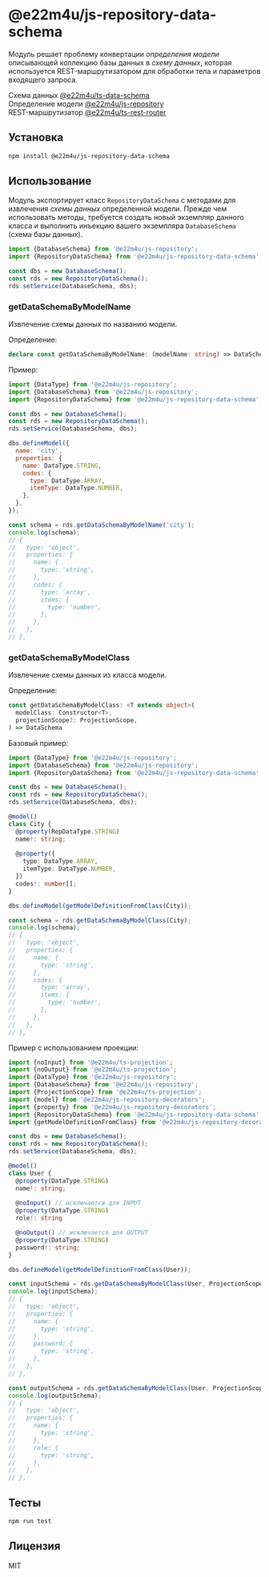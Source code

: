 # @e22m4u/js-repository-data-schema

Модуль решает проблему конвертации *определения модели* описывающей коллекцию
базы данных в *схему данных*, которая используется REST-маршрутизатором для
обработки тела и параметров входящего запроса.

Схема данных [@e22m4u/ts-data-schema](https://www.npmjs.com/package/@e22m4u/ts-data-schema)  
Определение модели [@e22m4u/js-repository](https://www.npmjs.com/package/@e22m4u/js-repository#%D0%BC%D0%BE%D0%B4%D0%B5%D0%BB%D1%8C)  
REST-маршрутизатор [@e22m4u/ts-rest-router](https://www.npmjs.com/package/@e22m4u/ts-rest-router)

## Установка

```bash
npm install @e22m4u/js-repository-data-schema
```

## Использование

Модуль экспортирует класс `RepositoryDataSchema` с методами для извлечения
*схемы данных* определенной модели. Прежде чем использовать методы, требуется
создать новый экземпляр данного класса и выполнить инъекцию вашего экземпляра
`DatabaseSchema` (схема базы данных).

```js
import {DatabaseSchema} from '@e22m4u/js-repository';
import {RepositoryDataSchema} from '@e22m4u/js-repository-data-schema';

const dbs = new DatabaseSchema();
const rds = new RepositoryDataSchema();
rds.setService(DatabaseSchema, dbs);
```

### getDataSchemaByModelName

Извлечение схемы данных по названию модели.

Определение:

```ts
declare const getDataSchemaByModelName: (modelName: string) => DataSchema;
```

Пример:

```js
import {DataType} from '@e22m4u/js-repository';
import {DatabaseSchema} from '@e22m4u/js-repository';
import {RepositoryDataSchema} from '@e22m4u/js-repository-data-schema';

const dbs = new DatabaseSchema();
const rds = new RepositoryDataSchema();
rds.setService(DatabaseSchema, dbs);

dbs.defineModel({
  name: 'city',
  properties: {
    name: DataType.STRING,
    codes: {
      type: DataType.ARRAY,
      itemType: DataType.NUMBER,
    },
  },
});

const schema = rds.getDataSchemaByModelName('city');
console.log(schema);
// {
//   type: 'object',
//   properties: {
//     name: {
//       type: 'string',
//     },
//     codes: {
//       type: 'array',
//       items: {
//         type: 'number',
//       },
//     },
//   },
// },
```

### getDataSchemaByModelClass

Извлечение схемы данных из класса модели.

Определение:

```ts
const getDataSchemaByModelClass: <T extends object>(
  modelClass: Constructor<T>,
  projectionScope?: ProjectionScope,
) => DataSchema
```

Базовый пример:

```ts
import {DataType} from '@e22m4u/js-repository';
import {DatabaseSchema} from '@e22m4u/js-repository';
import {RepositoryDataSchema} from '@e22m4u/js-repository-data-schema';

const dbs = new DatabaseSchema();
const rds = new RepositoryDataSchema();
rds.setService(DatabaseSchema, dbs);

@model()
class City {
  @property(RepDataType.STRING)
  name!: string;
  
  @property({
    type: DataType.ARRAY,
    itemType: DataType.NUMBER,
  })
  codes!: number[];
}

dbs.defineModel(getModelDefinitionFromClass(City));

const schema = rds.getDataSchemaByModelClass(City);
console.log(schema);
// {
//   type: 'object',
//   properties: {
//     name: {
//       type: 'string',
//     },
//     codes: {
//       type: 'array',
//       items: {
//         type: 'number',
//       },
//     },
//   },
// },
```

Пример с использованием проекции:

```ts
import {noInput} from '@e22m4u/ts-projection';
import {noOutput} from '@e22m4u/ts-projection';
import {DataType} from '@e22m4u/js-repository';
import {DatabaseSchema} from '@e22m4u/js-repository';
import {ProjectionScope} from '@e22m4u/ts-projection';
import {model} from '@e22m4u/js-repository-decorators';
import {property} from '@e22m4u/js-repository-decorators';
import {RepositoryDataSchema} from '@e22m4u/js-repository-data-schema';
import {getModelDefinitionFromClass} from '@e22m4u/js-repository-decorators';

const dbs = new DatabaseSchema();
const rds = new RepositoryDataSchema();
rds.setService(DatabaseSchema, dbs);

@model()
class User {
  @property(DataType.STRING)
  name!: string;
  
  @noInput() // исключается для INPUT
  @property(DataType.STRING)
  role!: string

  @noOutput() // исключается для OUTPUT
  @property(DataType.STRING)
  password!: string;
}

dbs.defineModel(getModelDefinitionFromClass(User));

const inputSchema = rds.getDataSchemaByModelClass(User, ProjectionScope.INPUT);
console.log(inputSchema);
// {
//   type: 'object',
//   properties: {
//     name: {
//       type: 'string',
//     },
//     password: {
//       type: 'string',
//     },
//   },
// },

const outputSchema = rds.getDataSchemaByModelClass(User, ProjectionScope.OUTPUT);
console.log(outputSchema);
// {
//   type: 'object',
//   properties: {
//     name: {
//       type: 'string',
//     },
//     role: {
//       type: 'string',
//     },
//   },
// },
```

## Тесты

```bash
npm run test
```

## Лицензия

MIT

